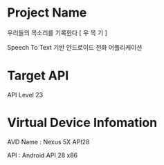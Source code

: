 # Project Name 
우리들의 목소리를 기록한다 [ 우 목 기 ]

Speech To Text 기반 안드로이드 전화 어플리케이션

# Target API
API Level 23

# Virtual Device Infomation
AVD Name : Nexus 5X API28

API : Android API 28 x86
